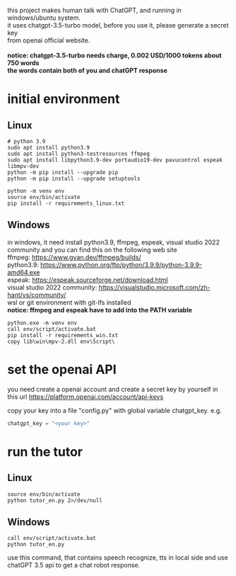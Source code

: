 this project makes human talk with ChatGPT, and running in windows/ubuntu system. \
it uses chatgpt-3.5-turbo model, before you use it, please generate a secret key \
from openai official website. \
\
**notice: chatgpt-3.5-turbo needs charge, 0.002 USD/1000 tokens about 750 words** \
**the words contain both of you and chatGPT response** 

# initial environment

## Linux

```shell
# python 3.9
sudo apt install python3.9
sudo apt install python3-testresources ffmpeg
sudo apt install libpython3.9-dev portaudio19-dev pavucontrol espeak libmpv-dev
python -m pip install --upgrade pip
python -m pip install --upgrade setuptools

python -m venv env
source env/bin/activate
pip install -r requirements_linux.txt
```

## Windows

in windows, it need install python3.9, ffmpeg, espeak, visual studio 2022 community and you can find this on the following web site \
ffmpeg: https://www.gyan.dev/ffmpeg/builds/ \
python3.9: https://www.python.org/ftp/python/3.9.9/python-3.9.9-amd64.exe \
espeak: https://espeak.sourceforge.net/download.html \
visual studio 2022 community: https://visualstudio.microsoft.com/zh-hant/vs/community/ \
wsl or git environment with git-lfs installed
\
**notice: ffmpeg and espeak have to add into the PATH variable**

```batch
python.exe -m venv env
call env/script/activate.bat
pip install -r requirements_win.txt
copy lib\win\mpv-2.dll env\Script\

```

# set the openai API
you need create a openai account and create a secret key by yourself in this url
https://platform.openai.com/account/api-keys

copy your key into a file "config.py" with global variable chatgpt_key.
e.g.
```python
chatgpt_key = "<your key>"
```

# run the tutor

## Linux
```shell
source env/bin/activate
python tutor_en.py 2>/dev/null
```

## Windows
```
call env/script/activate.bat
python tutor_en.py
```
use this command, that contains speech recognize, tts in local side and use chatGPT 3.5 api to get a chat robot response.
